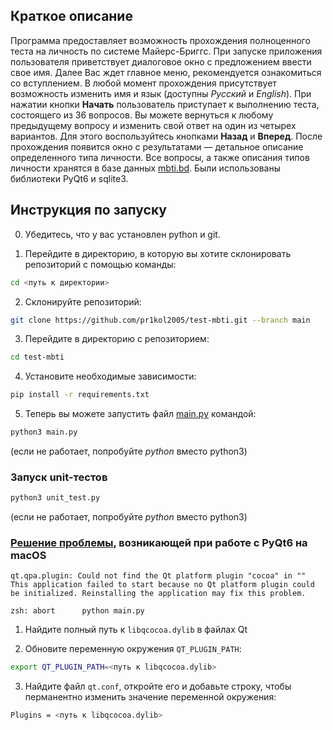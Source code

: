 ## Краткое описание

Программа предоставляет возможность прохождения полноценного теста на личность по системе Майерс-Бриггс.
При запуске приложения пользователя приветствует диалоговое окно с предложением ввести свое имя.
Далее Вас ждет главное меню, рекомендуется ознакомиться со вступлением. 
В любой момент прохождения присутствует возможность изменить имя и язык (доступны *Русский* и *English*). При нажатии кнопки **Начать** пользователь приступает к выполнению теста, состоящего из 36 вопросов. Вы можете вернуться к любому предыдущему вопросу и изменить свой ответ на один из четырех вариантов. 
Для этого воспользуйтесь кнопками **Назад** и **Вперед**. После прохождения появится окно с результатами — детальное описание определенного типа личности.
Все вопросы, а также описания типов личности хранятся в базе данных [mbti.bd](db/mbti.db). Были использованы библиотеки PyQt6 и sqlite3.

## Инструкция по запуску

0. Убедитесь, что у вас установлен python и git.

1. Перейдите в директорию, в которую вы хотите склонировать репозиторий с помощью команды:

```sh
cd <путь к директории>
```

2. Склонируйте репозиторий:

```sh
git clone https://github.com/pr1kol2005/test-mbti.git --branch main
```

3. Перейдите в директорию с репозиторием:

```sh
cd test-mbti
```

4. Установите необходимые зависимости:

```sh
pip install -r requirements.txt
```

5. Теперь вы можете запустить файл [main.py](main.py) командой:

```sh
python3 main.py
```
(если не работает, попробуйте *python* вместо python3)

### Запуск unit-тестов

```sh
python3 unit_test.py
```
(если не работает, попробуйте *python* вместо python3)

### [Решение проблемы](https://stackoverflow.com/questions/76898551/qt-qpa-plugin-could-not-find-the-qt-platform-plugin-cocoa-in), возникающей при работе с PyQt6 на macOS
```
qt.qpa.plugin: Could not find the Qt platform plugin "cocoa" in ""
This application failed to start because no Qt platform plugin could be initialized. Reinstalling the application may fix this problem.

zsh: abort      python main.py
```

1. Найдите полный путь к `libqcocoa.dylib` в файлах Qt

2. Обновите переменную окружения `QT_PLUGIN_PATH`:

```sh
export QT_PLUGIN_PATH=<путь к libqcocoa.dylib>
```

3. Найдите файл `qt.conf`, откройте его и добавьте строку, чтобы перманентно изменить значение переменной окружения:

```sh
Plugins = <путь к libqcocoa.dylib>
```
